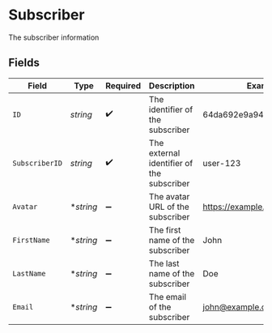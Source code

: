 # Subscriber

The subscriber information


## Fields

| Field                                     | Type                                      | Required                                  | Description                               | Example                                   |
| ----------------------------------------- | ----------------------------------------- | ----------------------------------------- | ----------------------------------------- | ----------------------------------------- |
| `ID`                                      | *string*                                  | :heavy_check_mark:                        | The identifier of the subscriber          | 64da692e9a94fb2e6449ad07                  |
| `SubscriberID`                            | *string*                                  | :heavy_check_mark:                        | The external identifier of the subscriber | user-123                                  |
| `Avatar`                                  | **string*                                 | :heavy_minus_sign:                        | The avatar URL of the subscriber          | https://example.com/avatar.png            |
| `FirstName`                               | **string*                                 | :heavy_minus_sign:                        | The first name of the subscriber          | John                                      |
| `LastName`                                | **string*                                 | :heavy_minus_sign:                        | The last name of the subscriber           | Doe                                       |
| `Email`                                   | **string*                                 | :heavy_minus_sign:                        | The email of the subscriber               | john@example.com                          |